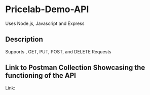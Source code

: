 # Pricelab-Demo-API

Uses Node.js, Javascript and Express

## Description

Supports , GET, PUT, POST, and DELETE Requests

## Link to Postman Collection Showcasing the functioning of the API

Link:
